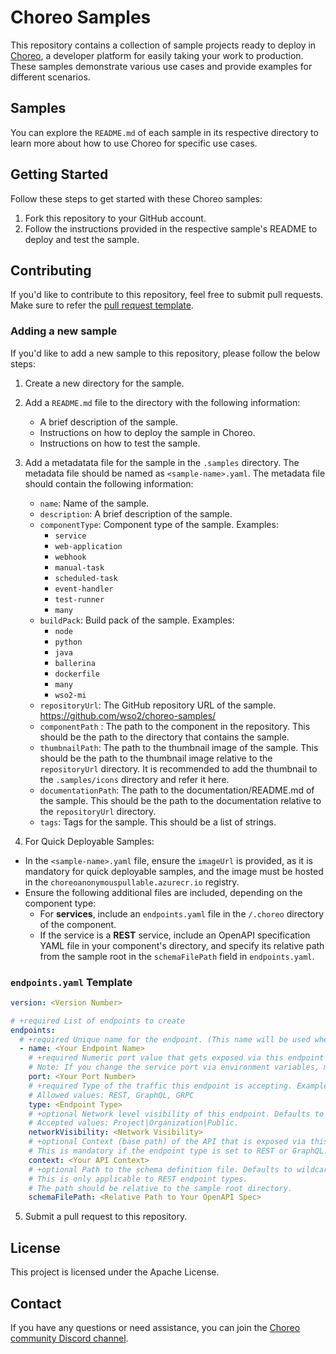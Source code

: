 # Choreo Samples

This repository contains a collection of sample projects ready to deploy in [Choreo](https://console.choreo.dev/), a developer platform for easily taking your work to production. These samples demonstrate various use cases and provide examples for different scenarios.

## Samples

You can explore the `README.md` of each sample in its respective directory to learn more about how to use Choreo for specific use cases.

## Getting Started

Follow these steps to get started with these Choreo samples:

1. Fork this repository to your GitHub account.
2. Follow the instructions provided in the respective sample's README to deploy and test the sample.


## Contributing
If you'd like to contribute to this repository, feel free to submit pull requests. Make sure to refer the [pull request template](pull_request_template.md).

### Adding a new sample
If you'd like to add a new sample to this repository, please follow the below steps:
1. Create a new directory for the sample.
2. Add a `README.md` file to the directory with the following information:
    - A brief description of the sample.
    - Instructions on how to deploy the sample in Choreo.
    - Instructions on how to test the sample.
3. Add a metadatata file for the sample in the `.samples` directory. The metadata file should be named as `<sample-name>.yaml`. The metadata file should contain the following information:
    - `name`: Name of the sample.
    - `description`: A brief description of the sample.
    - `componentType`: Component type of the sample. Examples:
        - `service`
        - `web-application`
        - `webhook`
        - `manual-task`
        - `scheduled-task`
        - `event-handler`
        - `test-runner`
        - `many`
    - `buildPack`: Build pack of the sample. Examples:
        - `node`
        - `python`
        - `java`
        - `ballerina`
        - `dockerfile`
        - `many`
        - `wso2-mi`
    - `repositoryUrl`: The GitHub repository URL of the sample. https://github.com/wso2/choreo-samples/
    - `componentPath` : The path to the component in the repository. This should be the path to the directory that contains the sample.
    - `thumbnailPath`: The path to the thumbnail image of the sample. This should be the path to the thumbnail image relative to the `repositoryUrl` directory. It is recommended to add the thumbnail to the `.samples/icons` directory and refer it here.
    - `documentationPath`: The path to the documentation/README.md of the sample. This should be the path to the documentation relative to the `repositoryUrl` directory.
    - `tags`: Tags for the sample. This should be a list of strings.

4. For Quick Deployable Samples:
- In the `<sample-name>.yaml` file, ensure the `imageUrl` is provided, as it is mandatory for quick deployable samples, and the image must be hosted in the `choreoanonymouspullable.azurecr.io` registry.
- Ensure the following additional files are included, depending on the component type:
    - For **services**, include an `endpoints.yaml` file in the `/.choreo` directory of the component.
    - If the service is a **REST** service, include an OpenAPI specification YAML file in your component's directory, and specify its relative path from the sample root in the `schemaFilePath` field in `endpoints.yaml`.

### `endpoints.yaml` Template


```yaml
version: <Version Number>

# +required List of endpoints to create
endpoints:
  # +required Unique name for the endpoint. (This name will be used when generating the managed API)
  - name: <Your Endpoint Name>
    # +required Numeric port value that gets exposed via this endpoint
    # Note: If you change the service port via environment variables, make sure to update this value accordingly.
    port: <Your Port Number>
    # +required Type of the traffic this endpoint is accepting. Example: REST, GraphQL, etc.
    # Allowed values: REST, GraphQL, GRPC
    type: <Endpoint Type>
    # +optional Network level visibility of this endpoint. Defaults to Project
    # Accepted values: Project|Organization|Public.
    networkVisibility: <Network Visibility>
    # +optional Context (base path) of the API that is exposed via this endpoint.
    # This is mandatory if the endpoint type is set to REST or GraphQL.
    context: <Your API Context>
    # +optional Path to the schema definition file. Defaults to wildcard route if not provided
    # This is only applicable to REST endpoint types.
    # The path should be relative to the sample root directory.
    schemaFilePath: <Relative Path to Your OpenAPI Spec>

```

5. Submit a pull request to this repository.

## License
This project is licensed under the Apache License. 

## Contact
If you have any questions or need assistance, you can join the [Choreo community Discord channel](https://discord.com/channels/955510916064092180/1027661953335820379).

